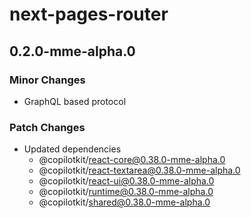 # next-pages-router

## 0.2.0-mme-alpha.0

### Minor Changes

- GraphQL based protocol

### Patch Changes

- Updated dependencies
  - @copilotkit/react-core@0.38.0-mme-alpha.0
  - @copilotkit/react-textarea@0.38.0-mme-alpha.0
  - @copilotkit/react-ui@0.38.0-mme-alpha.0
  - @copilotkit/runtime@0.38.0-mme-alpha.0
  - @copilotkit/shared@0.38.0-mme-alpha.0
